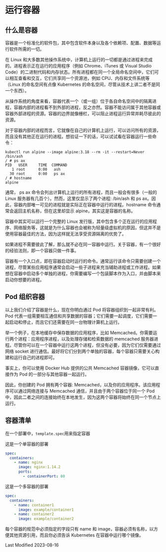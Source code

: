 # 运行容器

## 什么是容器

容器是一个标准化的软件包，其中包含软件本身以及各个依赖项、配置、数据等运行软件所需的一切。

在 Linux 和大多数其他操作系统中，计算机上运行的一切都是通过进程来完成的。进程表示正在运行的应用程序（例如 Chrome、iTunes 或 Visual Studio Code）的二进制代码和内存状态。所有进程都在同一个全局命名空间中，它们可以相互查看和交互，它们共享同一个资源池，例如 CPU、内存和文件系统等（Linux 的命名空间有点像 Kubernetes 的命名空间，尽管从技术上讲二者不是同一个东西）。

从操作系统的角度来看，容器代表一个（或一组）位于各自命名空间中的隔离进程，容器内部的进程看不到外部的进程，反之亦然。容器不能访问属于其他容器或容器外部进程的资源。容器的边界就像栅栏，可以阻止进程运行异常并耗尽彼此的资源。

对于容器内部的进程而言，它就像在自己的计算机上运行，可以访问所有的资源，而且没有其他正在运行的进程。想验证一下的话，可以试试看在容器运行一些命令：

```
kubectl run alpine --image alpine:3.18 --rm -it --restart=Never /bin/ash
/ # ps ax
PID   USER     TIME  COMMAND
   1 root      0:00   ash
  30 root      0:00   ps ax
/ # hostname
alpine
```

通常， ps ax 命令会列出计算机上运行的所有进程，而且一般会有很多（一般的 Linux 服务器有几百个）。然而，这里仅显示了两个进程: /bin/ash 和 ps ax。因此，容器内部唯一可见的进程就是实际正在容器中运行的进程。hostname 命令通常会返回主机名称，但在这里却显示 alpine，其实这是容器的名称。

容器中其实可以运行一个完整的 Linux 发行版，其中包含多个正在运行的应用程序、网络服务等，这就是为什么容器也会被称为轻量级虚拟机的原因，但这并不是使用容器最佳的方法，因为这样就无法享受资源隔离的优势了。

如果进程不需要彼此了解，那么就不必在同一容器中运行。关于容器，有一个很好的经验法则，即一个容器只做一件事。

容器有一个入口点，即在容器启动时运行的命令。通常运行该命令只需要创建一个进程，尽管某些应用程序通常会启动一些子进程来充当辅助进程或工作进程。如果想在容器中启动多个单独的进程，你需要编写一个包装脚本作为入口，并由脚本来启动你想要的进程。

## Pod 组织容器

以上我们介绍了容器是什么，现在你明白通过 Pod 将容器组织到一起非常有利。Pod 代表一组需要相互通信和共享数据的容器；它们需要一起调度，它们需要一起启动和停止，而且它们还需要在同一台物理计算机上运行。

举一个例子，在本地缓存中保存数据的应用程序，比如 Memcached。你需要运行两个进程：应用程序进程，以及处理存储和检索数据的 memcached 服务器进程。尽管你可以在一个容器中运行这两个进程，但没有必要，因为它们仅需要通过网络 socket 进行通信。最好将它们分到两个单独的容器，每个容器只需要关心构建和运行自己的进程即可。

事实上，你可以使用 Docker Hub 提供的公共 Memcached 容器镜像，它可以直接作为 Pod 的一部分与其他容器一起运行。

因此，你创建的 Pod 拥有两个容器: Memcached，以及你的应用程序。该应用程序可以通过网络连接与 Memcached 通信，并且由于两个容器位于同一个 Pod 中，因此二者之间的连接始终在本地发生，因为这两个容器将始终在同一个节点上运行。

## 容器清单

在一个部署中，`template.spec`用来指定容器

这是一个单容器的部署

```yaml
spec:
  containers:
    - name: nginx
      image: nginx:1.14.2
      ports:
        - containerPort: 80
```

这是一个多容器的部署

```yaml
spec:
  containers:
    - name: container1
      image: example/container1
    - name: container2
      image: example/container2
```

每个容器的规范中必须指定的字段只有 name 和 image，容器必须有名称，以方便其他资源引用，而且你必须告诉 Kubernetes 在容器中运行哪个镜像。

Last Modified 2023-08-16
